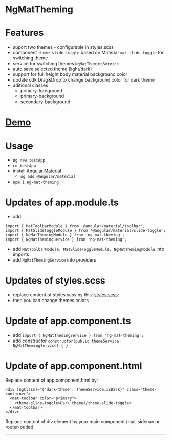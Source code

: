 # NgMatTheming

# Features
- suport two themes - configurable in styles.scss
- component `theme-slide-toggle` based on Material `mat-slide-toggle` for switching theme
- service for switching themes `NgMatThemingService`
- auto save selected theme (light/dark)
- support for full height body material background color
- update cdk Drag&Drop to change background color for dark theme
- aditional classes
    - primary-foreground
    - primary-background
    - secondary-background

# [Demo](https://b-mi.github.io/ngMatTheming/)
# Usage

- `ng new testApp`
- `cd testApp`
- install [Angular Material](https://material.angular.io/guide/getting-started)
    - `ng add @angular/material`
- `npm i ng-mat-theming`

# Updates of app.module.ts
- add:
```
import { MatToolbarModule } from '@angular/material/toolbar';
import { MatSlideToggleModule } from '@angular/material/slide-toggle';
import { NgMatThemingModule } from 'ng-mat-theming';
import { NgMatThemingService } from 'ng-mat-theming';
```
- add `MatToolbarModule, MatSlideToggleModule, NgMatThemingModule` into imports
- add `NgMatThemingService` into providers

# Updates of styles.scss
- replace content of styles.scss by this: [styles.scss](https://github.com/b-mi/ngMatTheming/blob/main/src/styles.scss):
- then you can change themes colors
# Update of app.component.ts
- add `import { NgMatThemingService } from 'ng-mat-theming';`
- add constructor `constructor(public themeService: NgMatThemingService) { }`

# Update of app.component.html
Replace content of app.component.html by:
```
<div [ngClass]="{'dark-theme': themeService.isDark}" class="theme-container">
  <mat-toolbar color="primary">
    <theme-slide-toggle>Dark theme</theme-slide-toggle>
  </mat-toolbar>
</div>
```

Replace content of div element by your main component (mat-sidenav or  router-outlet)

-----------------
